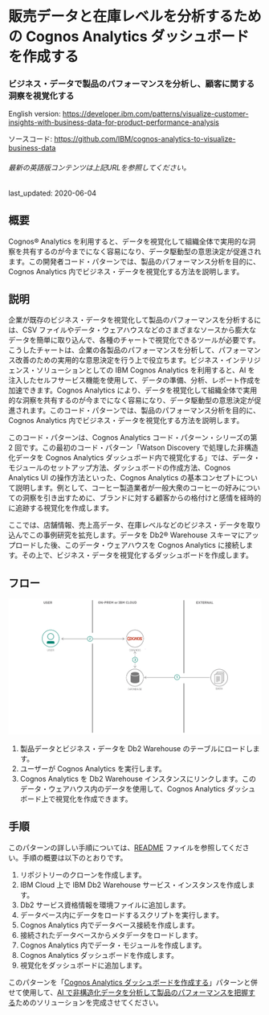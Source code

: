 # 販売データと在庫レベルを分析するための Cognos Analytics ダッシュボードを作成する

### ビジネス・データで製品のパフォーマンスを分析し、顧客に関する洞察を視覚化する

English version: https://developer.ibm.com/patterns/visualize-customer-insights-with-business-data-for-product-performance-analysis
  
ソースコード: https://github.com/IBM/cognos-analytics-to-visualize-business-data

###### 最新の英語版コンテンツは上記URLを参照してください。
last_updated: 2020-06-04

 ## 概要

Cognos&reg; Analytics を利用すると、データを視覚化して組織全体で実用的な洞察を共有するのが今までになく容易になり、データ駆動型の意思決定が促進されます。この開発者コード・パターンでは、製品のパフォーマンス分析を目的に、Cognos Analytics 内でビジネス・データを視覚化する方法を説明します。

## 説明

企業が既存のビジネス・データを視覚化して製品のパフォーマンスを分析するには、CSV ファイルやデータ・ウェアハウスなどのさまざまなソースから膨大なデータを簡単に取り込んで、各種のチャートで視覚化できるツールが必要です。こうしたチャートは、企業の各製品のパフォーマンスを分析して、パフォーマンス改善のための実用的な意思決定を行う上で役立ちます。ビジネス・インテリジェンス・ソリューションとしての IBM Cognos Analytics を利用すると、AI を注入したセルフサービス機能を使用して、データの準備、分析、レポート作成を加速できます。Cognos Analytics により、データを視覚化して組織全体で実用的な洞察を共有するのが今までになく容易になり、データ駆動型の意思決定が促進されます。このコード・パターンでは、製品のパフォーマンス分析を目的に、Cognos Analytics 内でビジネス・データを視覚化する方法を説明します。

このコード・パターンは、Cognos Analytics コード・パターン・シリーズの第 2 回です。この最初のコード・パターン「Watson Discovery で処理した非構造化データを Cognos Analytics ダッシュボード内で視覚化する」では、データ・モジュールのセットアップ方法、ダッシュボードの作成方法、Cognos Analytics UI の操作方法といった、Cognos Analytics の基本コンセプトについて説明します。例として、コーヒー製造業者が一般大衆のコーヒーの好みについての洞察を引き出すために、ブランドに対する顧客からの格付けと感情を経時的に追跡する視覚化を作成します。

ここでは、店舗情報、売上高データ、在庫レベルなどのビジネス・データを取り込んでこの事例研究を拡充します。データを Db2&reg; Warehouse スキーマにアップロードした後、このデータ・ウェアハウスを Cognos Analytics に接続します。その上で、ビジネス・データを視覚化するダッシュボードを作成します。

## フロー

![フロー](./images/flow.png)

1. 製品データとビジネス・データを Db2 Warehouse のテーブルにロードします。
1. ユーザーが Cognos Analytics を実行します。
1. Cognos Analytics を Db2 Warehouse インスタンスにリンクします。このデータ・ウェアハウス内のデータを使用して、Cognos Analytics ダッシュボード上で視覚化を作成できます。

## 手順

このパターンの詳しい手順については、[README](https://github.com/IBM/cognos-analytics-to-visualize-business-data/blob/master/README.md) ファイルを参照してください。手順の概要は以下のとおりです。

1. リポジトリーのクローンを作成します。
1. IBM Cloud 上で IBM Db2 Warehouse サービス・インスタンスを作成します。
1. Db2 サービス資格情報を環境ファイルに追加します。
1. データベース内にデータをロードするスクリプトを実行します。
1. Cognos Analytics 内でデータベース接続を作成します。
1. 接続されたデータベースからメタデータをロードします。
1. Cognos Analytics 内でデータ・モジュールを作成します。
1. Cognos Analytics ダッシュボードを作成します。
1. 視覚化をダッシュボードに追加します。

このパターンを「[Cognos Analytics ダッシュボードを作成する](https://developer.ibm.com/jp/patterns/visualize-unstructured-data-from-watson-discovery-in-the-cognos-analytics-dashboard/)」パターンと併せて使用して、[AI で非構造化データを分析して製品のパフォーマンスを把握する](https://developer.ibm.com/articles/leverage-the-voice-of-the-customer-using-watson-discovery-to-show-business-results-in-cognos-analytics)ためのソリューションを完成させてください。
